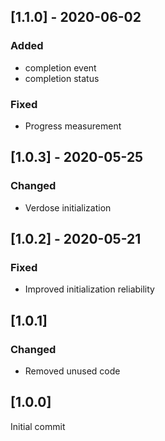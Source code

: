 ## [1.1.0] - 2020-06-02
### Added 
- completion event
- completion status

### Fixed
- Progress measurement

## [1.0.3] - 2020-05-25
### Changed
- Verdose initialization

## [1.0.2] - 2020-05-21
### Fixed
- Improved initialization reliability

## [1.0.1]
### Changed
- Removed unused code

## [1.0.0]
Initial commit
